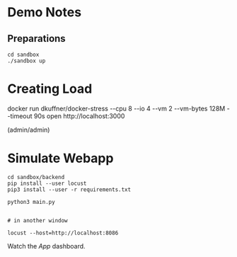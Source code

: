 Demo Notes
==========

Preparations
------------

```
cd sandbox
./sandbox up
```

Creating Load
=============

docker run dkuffner/docker-stress --cpu 8 --io 4 --vm 2 --vm-bytes 128M --timeout 90s
open http://localhost:3000

(admin/admin)

Simulate Webapp
===============

```
cd sandbox/backend
pip install --user locust
pip3 install --user -r requirements.txt

python3 main.py


# in another window

locust --host=http://localhost:8086
```

Watch the _App_ dashboard.
